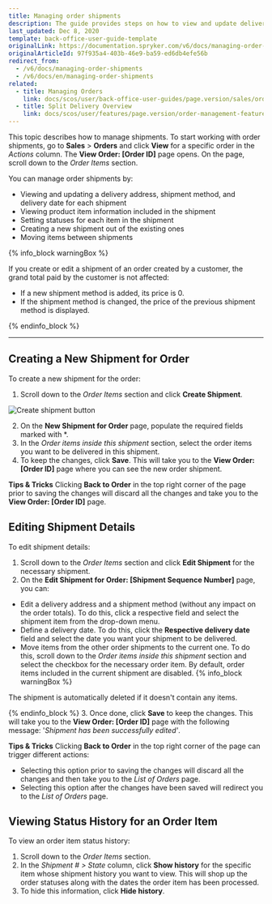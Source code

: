 ```yaml
---
title: Managing order shipments
description: The guide provides steps on how to view and update delivery address, shipment method and delivery dates for the shipment, create a shipment in the Back Office.
last_updated: Dec 8, 2020
template: back-office-user-guide-template
originalLink: https://documentation.spryker.com/v6/docs/managing-order-shipments
originalArticleId: 97f935a4-403b-46e9-ba59-ed6db4efe56b
redirect_from:
  - /v6/docs/managing-order-shipments
  - /v6/docs/en/managing-order-shipments
related:
  - title: Managing Orders
    link: docs/scos/user/back-office-user-guides/page.version/sales/orders/managing-orders.html
  - title: Split Delivery Overview
    link: docs/scos/user/features/page.version/order-management-feature-overview/split-delivery-overview.html
---
```


This topic describes how to manage shipments.
To start working with order shipments, go to **Sales** > **Orders** and click **View** for a specific order in the *Actions* column. The **View Order: [Order ID]** page opens. On the page, scroll down to the *Order Items* section.

You can manage order shipments by:
* Viewing and updating a delivery address, shipment method, and delivery date for each shipment
* Viewing product item information included in the shipment
* Setting statuses for each item in the shipment
* Creating a new shipment out of the existing ones
* Moving items between shipments

{% info_block warningBox %}

If you create or edit a shipment of an order created by a customer, the grand total paid by the customer is not affected:

* If a new shipment method is added, its price is 0.
* If the shipment method is changed, the price of the previous shipment method is displayed.

{% endinfo_block %}

***
## Creating a New Shipment for Order
To create a new shipment for the order:
1. Scroll down to the *Order Items* section and click **Create Shipment**.

![Create shipment button](https://spryker.s3.eu-central-1.amazonaws.com/docs/User+Guides/Back+Office+User+Guides/Sales/Managing+Order+Shipments/create-shipment-btn.png) 

2. On the **New Shipment for Order** page, populate the required fields marked with *.
3. In the *Order items inside this shipment* section, select the order items you want to be delivered in this shipment. 
4. To keep the changes, click **Save**. This will take you to the **View Order: [Order ID]** page where you can see the new order shipment.

**Tips & Tricks**
Clicking **Back to Order** in the top right corner of the page prior to saving the changes will discard all the changes and take you to the **View Order: [Order ID]** page.

## Editing Shipment Details
To edit shipment details:
1. Scroll down to the *Order Items* section and click **Edit Shipment** for the necessary shipment.
2. On the **Edit Shipment for Order: [Shipment Sequence Number]** page, you can:
  * Edit a delivery address and a shipment method (without any impact on the order totals). To do this, click a respective field and select the shipment item from the drop-down menu.
  * Define a delivery date. To do this, click the **Respective delivery date** field and select the date you want your shipment to be delivered.
  * Move items from the other order shipments to the current one. To do this, scroll down to the *Order items inside this shipment* section and select the checkbox for the necessary order item. By default, order items included in the current shipment are disabled.
  {% info_block warningBox %}

  The shipment is automatically deleted if it doesn't contain any items.
  
  {% endinfo_block %}
3. Once done, click **Save** to keep the changes. This will take you to the **View Order: [Order ID]** page with the following message: '*Shipment has been successfully edited'*.

**Tips & Tricks**
Clicking **Back to Order** in the top right corner of the page can trigger different actions:
* Selecting this option prior to saving the changes will discard all the changes and then take you to the *List of Orders* page.
* Selecting this option after the changes have been saved will redirect you to the *List of Orders* page.


## Viewing Status History for an Order Item
To view an order item status history:
1. Scroll down to the *Order Items* section.
2. In the *Shipment # > State* column, click **Show history** for the specific item whose shipment history you want to view. This will shop up the order statuses along with the dates the order item has been processed.
3. To hide this information, click **Hide history**.
 

